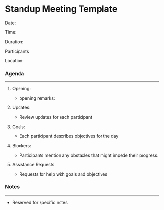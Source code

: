 # Standup Meeting Template

Date:

Time:

Duration:

Participants

Location:

### Agenda
---

1. Opening:
    - opening remarks:

2. Updates:
    - Review updates for each participant

3. Goals:
    - Each participant describes objectives for the day

4. Blockers:
    - Participants mention any obstacles that might impede their progress.

6. Assistance Requests
    - Requests for help with goals and objectives

### Notes
---
- Reserved for specific notes

